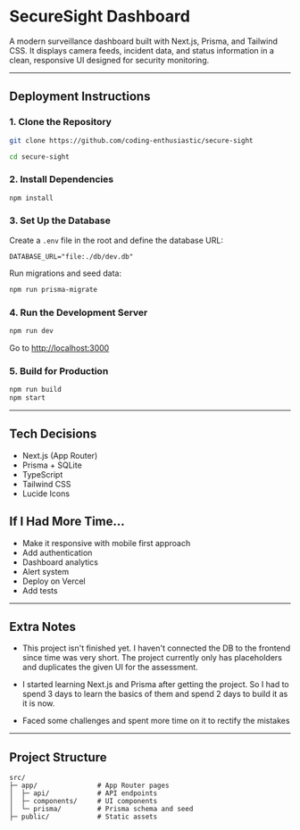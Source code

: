 # SecureSight Dashboard

A modern surveillance dashboard built with Next.js, Prisma, and Tailwind CSS. It displays camera feeds, incident data, and status information in a clean, responsive UI designed for security monitoring.

--- 

## Deployment Instructions

### 1. Clone the Repository

```bash
git clone https://github.com/coding-enthusiastic/secure-sight

cd secure-sight
```

### 2. Install Dependencies

```bash
npm install
```

### 3. Set Up the Database

Create a `.env` file in the root and define the database URL:

```env
DATABASE_URL="file:./db/dev.db"
```

Run migrations and seed data:

```bash
npm run prisma-migrate
```

### 4. Run the Development Server

```bash
npm run dev
```

Go to [http://localhost:3000](http://localhost:3000)

### 5. Build for Production

```bash
npm run build
npm start
```

---

##  Tech Decisions

+ Next.js (App Router)
+ Prisma + SQLite
+ TypeScript
+ Tailwind CSS
+ Lucide Icons


##  If I Had More Time…

* Make it responsive with mobile first approach
* Add authentication 
* Dashboard analytics
* Alert system 
* Deploy on Vercel 
* Add tests

--- 

## Extra Notes

- This project isn't finished yet. I haven't connected the DB to the frontend since time was very short. The project currently only has placeholders and duplicates the given UI for the assessment.

- I started learning Next.js and Prisma after getting the project. So I had to spend 3 days to learn the basics of them and spend 2 days to build it as it is now.

- Faced some challenges and spent more time on it to rectify the mistakes

---

## Project Structure

```
src/
├─ app/               # App Router pages
│  ├─ api/            # API endpoints
│  ├─ components/     # UI components
│  └─ prisma/         # Prisma schema and seed
├─ public/            # Static assets 
```
